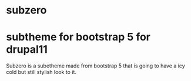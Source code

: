 # subzero
subtheme for bootstrap 5 for drupal11
==============================
Subzero is a subetheme made from bootstrap 5 that is going to have a icy cold but still stylish look to it.
